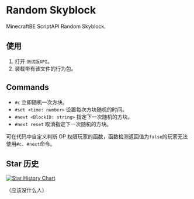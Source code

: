 # Random Skyblock
MinecraftBE ScriptAPI Random Skyblock.

## 使用

1. 打开 `测试版API`。
2. 装载带有该文件的行为包。

## Commands

+ `#c` 立即随机一次方块。
+ `#set <time: number>` 设置每次方块随机的时间。
+ `#next <BlockID: string>` 指定下一次随机的方块。
+ `#next reset` 取消指定下一次随机的方块。

可在代码中自定义判断 OP 权限玩家的函数，函数检测返回值为`false`的玩家无法使用`#c`、`#next`命令。

## Star 历史 

[![Star History Chart](https://api.star-history.com/svg?repos=yrzd6/RandomBlock&type=Date)](https://star-history.com/#yrzd6/RandomBlock&Date)

（应该没什么人）
